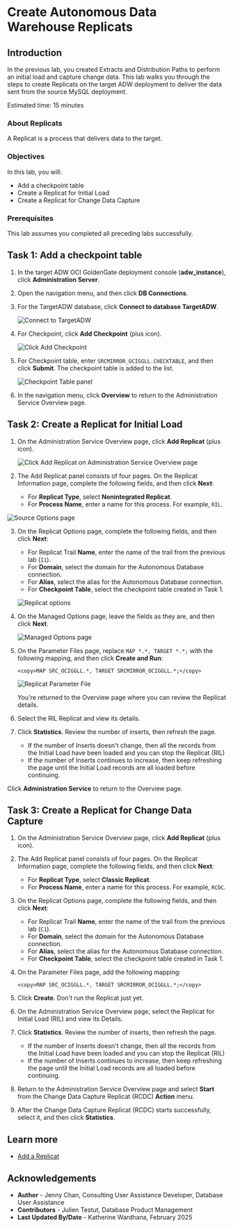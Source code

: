 # Create Autonomous Data Warehouse Replicats

## Introduction

In the previous lab, you created Extracts and Distribution Paths to perform an initial load and capture change data. This lab walks you through the steps to create Replicats on the target ADW deployment to deliver the data sent from the source MySQL deployment.

Estimated time: 15 minutes

### About Replicats

A Replicat is a process that delivers data to the target.

### Objectives

In this lab, you will:
* Add a checkpoint table
* Create a Replicat for Initial Load
* Create a Replicat for Change Data Capture

### Prerequisites

This lab assumes you completed all preceding labs successfully.

## Task 1: Add a checkpoint table

1.  In the target ADW OCI GoldenGate deployment console (**adw_instance**), click **Administration Server**.

2.  Open the navigation menu, and then click **DB Connections**.

3.  For the TargetADW database, click **Connect to database TargetADW**.

    ![Connect to TargetADW](./images/01-03-dbconnect.png " ")

4.  For Checkpoint, click **Add Checkpoint** (plus icon).

    ![Click Add Checkpoint](./images/01-04-add-checkpoint.png " ")

6.  For Checkpoint table, enter `SRCMIRROR_OCIGGLL.CHECKTABLE`, and then click **Submit**. The checkpoint table is added to the list.

    ![Checkpoint Table panel](./images/01-05-checkpoint-panel.png " ")

7.  In the navigation menu, click **Overview** to return to the Administration Service Overview page.

## Task 2: Create a Replicat for Initial Load

1.  On the Administration Service Overview page, click **Add Replicat** (plus icon).

    ![Click Add Replicat on Administration Service Overview page](./images/02-01-add-replicat.png " ")

2. The Add Replicat panel consists of four pages. On the Replicat Information page, complete the following fields, and then click **Next**:

    * For **Replicat Type**, select **Nonintegrated Replicat**.
    * For **Process Name**, enter a name for this process. For example, `RIL`.

  ![Source Options page](./images/02-02-replicat-type.png " ")

3. On the Replicat Options page, complete the following fields, and then click **Next**:

    * For Replicat Trail **Name**, enter the name of the trail from the previous lab (`I1`). 
    * For **Domain**, select the domain for the Autonomous Database connection.
    * For **Alias**, select the alias for the Autonomous Database connection.
    * For **Checkpoint Table**, select the checkpoint table created in Task 1.

    ![Replicat options](./images/02-03-replicat-options.png " ")

4. On the Managed Options page, leave the fields as they are, and then click **Next**.

    ![Managed Options page](./images/02-04-man-opts.png " ")

5.  On the Parameter Files page, replace `MAP *.*, TARGET *.*;` with the following mapping, and then click **Create and Run**:

    ```
    <copy>MAP SRC_OCIGGLL.*, TARGET SRCMIRROR_OCIGGLL.*;</copy>
    ```

    ![Replicat Parameter File](./images/02-05-params.png " ")

    You're returned to the Overview page where you can review the Replicat details.

6.  Select the RIL Replicat and view its details.

7.  Click **Statistics**. Review the number of inserts, then refresh the page.
    * If the number of Inserts doesn't change, then all the records from the Initial Load have been loaded and you can stop the Replicat (RIL)
    * If the number of Inserts continues to increase, then keep refreshing the page until the Initial Load records are all loaded before continuing.

Click **Administration Service** to return to the Overview page.

## Task 3: Create a Replicat for Change Data Capture

1.  On the Administration Service Overview page, click **Add Replicat** (plus icon).

2. The Add Replicat panel consists of four pages. On the Replicat Information page, complete the following fields, and then click **Next**:

    * For **Replicat Type**, select **Classic Replicat**.
    * For **Process Name**, enter a name for this process. For example, `RCDC`.

3. On the Replicat Options page, complete the following fields, and then click **Next**:

    * For Replicat Trail **Name**, enter the name of the trail from the previous lab (`C1`). 
    * For **Domain**, select the domain for the Autonomous Database connection.
    * For **Alias**, select the alias for the Autonomous Database connection.
    * For **Checkpoint Table**, select the checkpoint table created in Task 1.

4.  On the Parameter Files page, add the following mapping:

    ```
    <copy>MAP SRC_OCIGGLL.*, TARGET SRCMIRROR_OCIGGLL.*;</copy>
    ```

5.  Click **Create**. Don't run the Replicat just yet.

6.  On the Administration Service Overview page, select the Replicat for Initial Load (RIL) and view its Details.

7.  Click **Statistics**. Review the number of inserts, then refresh the page.
    * If the number of Inserts doesn't change, then all the records from the Initial Load have been loaded and you can stop the Replicat (RIL)
    * If the number of Inserts continues to increase, then keep refreshing the page until the Initial Load records are all loaded before continuing.

8.  Return to the Administration Service Overview page and select **Start** from the Change Data Capture Replicat (RCDC) **Action** menu.

9.  After the Change Data Capture Replicat (RCDC) starts successfully, select it, and then click **Statistics**.

## Learn more

* [Add a Replicat](https://docs.oracle.com/en/cloud/paas/goldengate-service/cress/index.html)

## Acknowledgements
* **Author** - Jenny Chan, Consulting User Assistance Developer, Database User Assistance
* **Contributors** -  Julien Testut, Database Product Management
* **Last Updated By/Date** - Katherine Wardhana, February 2025
